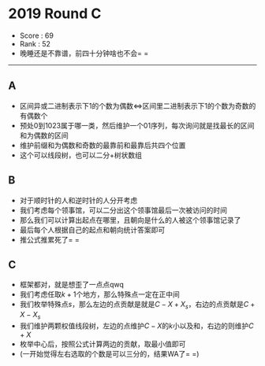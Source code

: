 # 2019 Round C

-   Score : 69
-   Rank : 52
-   晚睡还是不靠谱，前四十分钟啥也不会= =

---

## A

- 区间异或二进制表示下$1$的个数为偶数$\Leftrightarrow$区间里二进制表示下$1$的个数为奇数的有偶数个
- 预处$0$到$1023$属于哪一类，然后维护一个01序列，每次询问就是找最长的区间和为偶数的区间
- 维护前缀和为偶数和奇数的最靠前和最靠后共四个位置
- 这个可以线段树，也可以二分+树状数组

## B

- 对于顺时针的人和逆时针的人分开考虑
- 我们考虑每个领事馆，可以二分出这个领事馆最后一次被访问的时间
- 那么我们可以计算出起点在哪里，且朝向是什么的人被这个领事馆记录了
- 最后每个人根据自己的起点和朝向统计答案即可
- 推公式推累死了= =

## C

- 框架都对，就是想歪了一点点qwq
- 我们考虑任取$k + 1$个地方，那么特殊点一定在正中间
- 我们枚举特殊点$s$，那么左边的点贡献是就是$C - X + X_s$，右边的点贡献是$C + X - X_s$
- 我们维护两颗权值线段树，左边的点维护$C - X$的$k$小以及和，右边的则维护$C + X$
- 枚举中心后，按照公式计算两边的贡献，取最小值即可
- (一开始觉得左右选取的个数是可以三分的，结果WA了= =)
